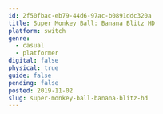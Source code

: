 ```yaml
---
id: 2f50fbac-eb79-44d6-97ac-b0891ddc320a
title: Super Monkey Ball: Banana Blitz HD
platform: switch
genre:
  - casual
  - platformer
digital: false
physical: true
guide: false
pending: false
posted: 2019-11-02
slug: super-monkey-ball-banana-blitz-hd
---
```

